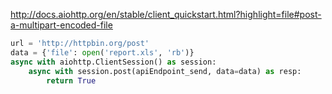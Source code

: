 http://docs.aiohttp.org/en/stable/client_quickstart.html?highlight=file#post-a-multipart-encoded-file

```python
url = 'http://httpbin.org/post'
data = {'file': open('report.xls', 'rb')}
async with aiohttp.ClientSession() as session:
    async with session.post(apiEndpoint_send, data=data) as resp:
        return True
```

